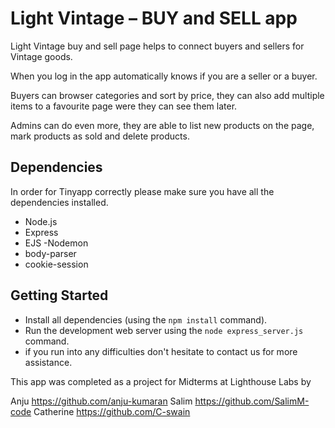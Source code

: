 # Light Vintage – BUY and SELL app

Light Vintage buy and sell page helps to connect buyers and sellers for Vintage goods.

When you log in the app automatically knows if you are a seller or a buyer. 

Buyers can browser categories and sort by price, they can also add multiple items to a favourite page were they can see them later.

Admins can do even more, they are able to list new products on the page, mark products as sold and delete products.

## Dependencies
In order for Tinyapp correctly please make sure you have all the dependencies installed.
- Node.js
- Express
- EJS
-Nodemon
- body-parser
- cookie-session

## Getting Started

- Install all dependencies (using the `npm install` command).
- Run the development web server using the `node express_server.js` command.
- if you run into any difficulties don't hesitate to contact us for more assistance.


This app was completed as a project for Midterms at Lighthouse Labs
by

Anju https://github.com/anju-kumaran
Salim https://github.com/SalimM-code
Catherine https://github.com/C-swain
